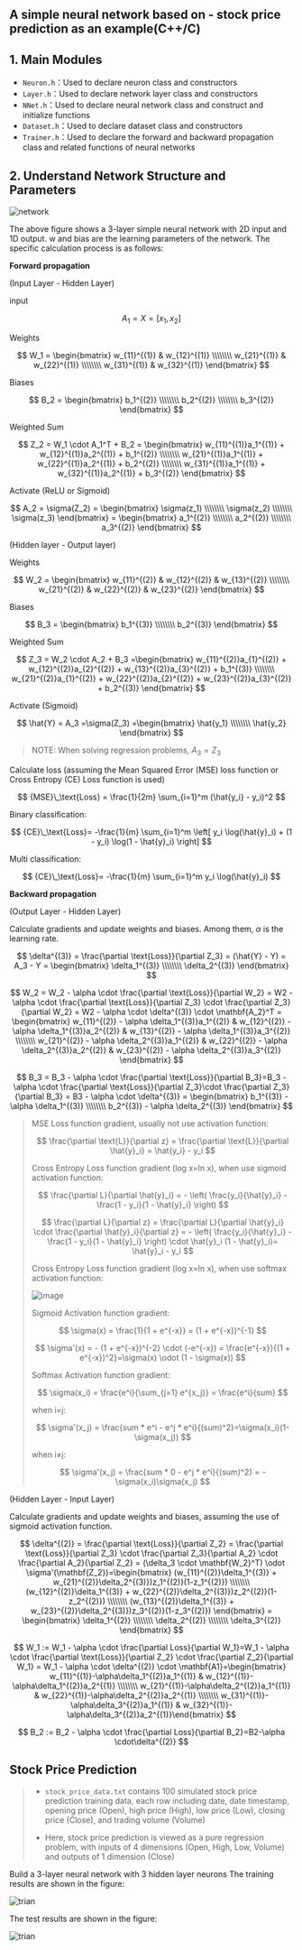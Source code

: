 ## A simple neural network based on - stock price prediction as an example(C++/C)

## 1. Main Modules

- `Neuron.h`：Used to declare neuron class and constructors
- `Layer.h`：Used to declare network layer class and constructors
- `NNet.h`：Used to declare neural network class and construct and initialize functions
- `Dataset.h`：Used to declare dataset class and constructors
- `Trainer.h`：Used to declare the forward and backward propagation class and related functions of neural networks

## 2. Understand Network Structure and Parameters

![network](./images/network.png)

The above figure shows a 3-layer simple neural network with 2D input and 1D output. w and bias are the learning parameters of the network. The specific calculation process is as follows:

**Forward propagation**

(Input Layer - Hidden Layer)

input

$$
A_1=X=[x_1,x_2]
$$

Weights

$$
W_1 = \begin{bmatrix} w_{11}^{(1)} & w_{12}^{(1)} \\\\\\\\ w_{21}^{(1)} & w_{22}^{(1)} \\\\\\\\ w_{31}^{(1)} & w_{32}^{(1)} \end{bmatrix}
$$

Biases

$$
B_2 = \begin{bmatrix} b_1^{(2)} \\\\\\\\ b_2^{(2)} \\\\\\\\ b_3^{(2)} \end{bmatrix}
$$

Weighted Sum

$$
Z_2 = W_1 \cdot A_1^T + B_2 = \begin{bmatrix} w_{11}^{(1)}a_1^{(1)} + w_{12}^{(1)}a_2^{(1)} + b_1^{(2)} \\\\\\\\ w_{21}^{(1)}a_1^{(1)} + w_{22}^{(1)}a_2^{(1)} + b_2^{(2)} \\\\\\\\ w_{31}^{(1)}a_1^{(1)} + w_{32}^{(1)}a_2^{(1)} + b_3^{(2)} \end{bmatrix}
$$

Activate (ReLU or Sigmoid)

$$
A_2 = \sigma(Z_2) = \begin{bmatrix} \sigma(z_1) \\\\\\\\ \sigma(z_2) \\\\\\\\ \sigma(z_3) \end{bmatrix} = \begin{bmatrix} a_1^{(2)} \\\\\\\\ a_2^{(2)} \\\\\\\\ a_3^{(2)} \end{bmatrix}
$$

(Hidden layer - Output layer)

Weights

$$
W_2 = \begin{bmatrix} w_{11}^{(2)} & w_{12}^{(2)} & w_{13}^{(2)} \\\\\\\\ w_{21}^{(2)} & w_{22}^{(2)} & w_{23}^{(2)} \end{bmatrix}
$$

Biases

$$
B_3 = \begin{bmatrix} b_1^{(3)} \\\\\\\\ b_2^{(3)} \end{bmatrix}
$$

Weighted Sum

$$
Z_3 = W_2 \cdot A_2 + B_3 =\begin{bmatrix} w_{11}^{(2)}a_{1}^{(2)} + w_{12}^{(2)}a_{2}^{(2)} + w_{13}^{(2)}a_{3}^{(2)} + b_1^{(3)} \\\\\\\\ w_{21}^{(2)}a_{1}^{(2)} + w_{22}^{(2)}a_{2}^{(2)} + w_{23}^{(2)}a_{3}^{(2)} + b_2^{(3)} \end{bmatrix}
$$

Activate (Sigmoid)

$$
\hat{Y} = A_3 =\sigma(Z_3) =\begin{bmatrix} \hat{y_1} \\\\\\\\ \hat{y_2} \end{bmatrix}
$$

> NOTE: When solving regression problems,  $A_3=Z_3$ 

Calculate loss (assuming the Mean Squared Error (MSE) loss function or Cross Entropy (CE) Loss function is used)

$$
{MSE}\_\text{Loss} = \frac{1}{2m} \sum_{i=1}^m (\hat{y_i} - y_i)^2
$$

Binary classification: 

$$
{CE}\_\text{Loss}= -\frac{1}{m} \sum_{i=1}^m \left[ y_i \log(\hat{y}_i) + (1 - y_i) \log(1 - \hat{y}_i) \right]
$$

Multi classification: 

$$
{CE}\_\text{Loss}= -\frac{1}{m} \sum_{i=1}^m y_i \log(\hat{y}_i)
$$

**Backward propagation**

(Output Layer - Hidden Layer)

Calculate gradients and update weights and biases. Among them, $\alpha$ is the learning rate.

$$
\delta^{(3)} = \frac{\partial \text{Loss}}{\partial Z_3} = (\hat{Y} - Y) = A_3 - Y = \begin{bmatrix} \delta_1^{(3)}  \\\\\\\\ \delta_2^{(3)}  \end{bmatrix} 
$$

$$
W_2 = W_2 - \alpha \cdot \frac{\partial \text{Loss}}{\partial W_2} = W2 - \alpha \cdot \frac{\partial \text{Loss}}{\partial Z_3} \cdot \frac{\partial Z_3}{\partial W_2}  = W2 - \alpha \cdot \delta^{(3)} \cdot \mathbf{A_2}^T  = \begin{bmatrix} w_{11}^{(2)} - \alpha \delta_1^{(3)}a_1^{(2)} & w_{12}^{(2)} - \alpha \delta_1^{(3)}a_2^{(2)} & w_{13}^{(2)} - \alpha \delta_1^{(3)}a_3^{(2)} \\\\\\\\ w_{21}^{(2)} - \alpha \delta_2^{(3)}a_1^{(2)} & w_{22}^{(2)} - \alpha \delta_2^{(3)}a_2^{(2)} & w_{23}^{(2)} - \alpha \delta_2^{(3)}a_3^{(2)} \end{bmatrix} 
$$

$$
B_3 = B_3 - \alpha \cdot \frac{\partial \text{Loss}}{\partial B_3}=B_3 - \alpha \cdot \frac{\partial \text{Loss}}{\partial Z_3}\cdot \frac{\partial Z_3}{\partial B_3} = B3 - \alpha \cdot \delta^{(3)} = \begin{bmatrix} b_1^{(3)} - \alpha \delta_1^{(3)} \\\\\\\\ b_2^{(3)} - \alpha \delta_2^{(3)} \end{bmatrix}
$$

> MSE Loss function gradient, usually not use activation function:
>
>
> $$
> \frac{\partial \text{L}}{\partial z} = \frac{\partial \text{L}}{\partial \hat{y}_i} = \hat{y_i} - y_i
> $$
>
> Cross Entropy Loss function gradient (log x=ln x),  when use sigmoid activation function:
>
>
> $$
> \frac{\partial L}{\partial \hat{y}_i} = - \left( \frac{y_i}{\hat{y}_i} - \frac{1 - y_i}{1 - \hat{y}_i} \right)
> $$
> 
> $$
> \frac{\partial L}{\partial z} = \frac{\partial L}{\partial \hat{y}_i} \cdot \frac{\partial \hat{y}_i}{\partial z} = - \left( \frac{y_i}{\hat{y}_i} - \frac{1 - y_i}{1 - \hat{y}_i} \right) \cdot \hat{y}_i (1 - \hat{y}_i)= \hat{y}_i - y_i
> $$
> 
> Cross Entropy Loss function gradient (log x=ln x), when use softmax activation function:
> 
> ![image](https://github.com/user-attachments/assets/de91a6d0-ab28-49b5-b1de-24c2873e316e)
>
> 
> Sigmoid Activation function gradient:
>
> $$
> \sigma(x) = \frac{1}{1 + e^{-x}} = (1 + e^{-x})^{-1} 
> $$
> 
> $$
> \sigma'(x) = - (1 + e^{-x})^{-2} \cdot (-e^{-x}) = \frac{e^{-x}}{(1 + e^{-x})^2}=\sigma(x) \odot (1 - \sigma(x))
> $$
> 
> Softmax Activation function gradient:
> 
> $$
> \sigma(x_i) = \frac{e^i}{\sum_{j=1} e^{x_j}} = \frac{e^i}{sum}
> $$
> 
> when i=j:
> 
> $$
> \sigma'(x_j) = \frac{sum * e^i - e^j * e^i}{(sum)^2}=\sigma(x_i)(1-\sigma(x_j))
> $$
> 
> when i≠j:
> 
> $$
> \sigma'(x_j) = \frac{sum * 0 - e^j * e^i}{(sum)^2} = - \sigma(x_i)\sigma(x_j)
> $$

(Hidden Layer - Input Layer)

Calculate gradients and update weights and biases, assuming the use of sigmoid activation function.


$$
\delta^{(2)} = \frac{\partial \text{Loss}}{\partial Z_2} = \frac{\partial \text{Loss}}{\partial Z_3} \cdot \frac{\partial Z_3}{\partial A_2} \cdot \frac{\partial A_2}{\partial Z_2} = (\delta_3 \cdot \mathbf{W_2}^T) \odot \sigma'(\mathbf{Z_2})=\begin{bmatrix} (w_{11}^{(2)}\delta_1^{(3)} + w_{21}^{(2)}\delta_2^{(3)})z_1^{(2)}(1-z_1^{(2)}) \\\\\\\\ (w_{12}^{(2)}\delta_1^{(3)} + w_{22}^{(2)}\delta_2^{(3)})z_2^{(2)}(1-z_2^{(2)})  \\\\\\\\ (w_{13}^{(2)}\delta_1^{(3)} + w_{23}^{(2)}\delta_2^{(3)})z_3^{(2)}(1-z_3^{(2)})  \end{bmatrix} = \begin{bmatrix} \delta_1^{(2)} \\\\\\\\ \delta_2^{(2)} \\\\\\\\ \delta_3^{(2)} \end{bmatrix} 
$$

$$
W_1 := W_1 - \alpha \cdot \frac{\partial Loss}{\partial W_1}=W_1 - \alpha \cdot \frac{\partial \text{Loss}}{\partial Z_2} \cdot \frac{\partial Z_2}{\partial W_1} = W_1 - \alpha \cdot \delta^{(2)} \cdot \mathbf{A1}=\begin{bmatrix} w_{11}^{(1)}-\alpha\delta_1^{(2)}a_1^{(1)} & w_{12}^{(1)}-\alpha\delta_1^{(2)}a_2^{(1)} \\\\\\\\ w_{21}^{(1)}-\alpha\delta_2^{(2)}a_1^{(1)} & w_{22}^{(1)}-\alpha\delta_2^{(2)}a_2^{(1)} \\\\\\\\ w_{31}^{(1)}-\alpha\delta_3^{(2)}a_1^{(1)} & w_{32}^{(1)}-\alpha\delta_3^{(2)}a_2^{(1)}\end{bmatrix} 
$$

$$
B_2 := B_2 - \alpha \cdot \frac{\partial Loss}{\partial B_2}=B2-\alpha \cdot\delta^{(2)}
$$

## Stock Price Prediction 

> - `stock_price_data.txt` contains 100 simulated stock price prediction training data, each row including date, date timestamp, opening price (Open), high price (High), low price (Low), closing price (Close), and trading volume (Volume)
>
> - Here, stock price prediction is viewed as a pure regression problem, with inputs of 4 dimensions (Open, High, Low, Volume) and outputs of 1 dimension (Close)

Build a 3-layer neural network with 3 hidden layer neurons
The training results are shown in the figure:



![trian](./images/trian.png)



The test results are shown in the figure:



![trian](./images/pred.png)
